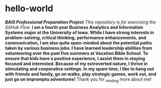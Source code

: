 # hello-world
***BAIS Professional Preparation Project***
_This repository is for exercising the GitHub Flow._
**I am a fourth year Business Analytics and Information Systems major at the University of Iowa. While I have strong interests in problem-solving, critical thinking, performance enhancements, and communication, I am also quite open-minded about the potential paths taken by various business jobs. I have learned leadership abilities from volunteering over the past five summers at Vacation Bible School. To ensure that kids have a positive experience, I assist them in staying focused and interested. Because of my extroverted nature, I thrive in stimulating and cooperative settings. In my spare time, I like to hang out with friends and family, go on walks, play strategic games, work out, and just go on impromptu adventures!**
Thank you for <sub>reading</sub> more about me!
